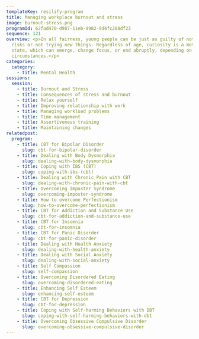 ```yaml
---
templateKey: resilify-program
title: Managing workplace burnout and stress
image: burnout-stress.png
programId: 62fad470-d987-11eb-9982-9d6fc208df23
sequence: 121
overview: <p>In all fairness, young people can be just as guilty of not taking
  risks or not trying new things. Regardless of age, curiosity is a motivational
  state, which can emerge, change focus, or end abruptly, depending on the
  circumstances.</p>
categories:
  category:
    - title: Mental Health
sessions:
  session:
    - title: Burnout and Stress
    - title: Consequences of stress and burnout
    - title: Relax yourself
    - title: Improving relationship with work
    - title: Managing workload problems
    - title: Time management
    - title: Assertiveness training
    - title: Maintaining changes
relatedpost:
  program:
    - title: CBT for Bipolar Disorder
      slug: cbt-for-bipolar-disorder
    - title: Dealing with Body Dysmorphia
      slug: dealing-with-body-dysmorphia
    - title: Coping with IBS (CBT)
      slug: coping-with-ibs-(cbt)
    - title: Dealing with Chronic Pain with CBT
      slug: dealing-with-chronic-pain-with-cbt
    - title: Overcoming Imposter Syndrome
      slug: overcoming-imposter-syndrome
    - title: How to overcome Perfectionism
      slug: how-to-overcome-perfectionism
    - title: CBT for Addiction and Substance Use
      slug: cbt-for-addiction-and-substance-use
    - title: CBT for Insomnia
      slug: cbt-for-insomnia
    - title: CBT for Panic Disorder
      slug: cbt-for-panic-disorder
    - title: Dealing with Health Anxiety
      slug: dealing-with-health-anxiety
    - title: Dealing with Social Anxiety
      slug: dealing-with-social-anxiety
    - title: Self Compassion
      slug: self-compassion
    - title: Overcoming Disordered Eating
      slug: overcoming-disordered-eating
    - title: Enhancing Self Esteem
      slug: enhancing-self-esteem
    - title: CBT for Depression
      slug: cbt-for-depression
    - title: Coping with Self-harming Behaviors with DBT
      slug: coping-with-self-harming-behaviors-with-dbt
    - title: Overcoming Obsessive Compulsive Disorder
      slug: overcoming-obsessive-compulsive-disorder
---
```

